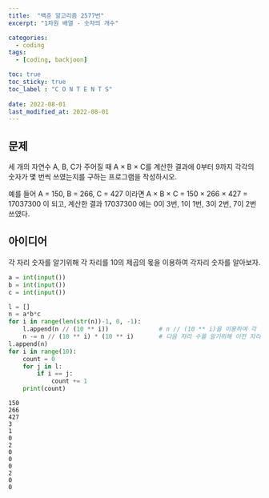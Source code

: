 ```yaml
---
title:  "백준 알고리즘 2577번"
excerpt: "1차원 배열 - 숫자의 개수"

categories:
  - coding
tags:
  - [coding, backjoon]

toc: true
toc_sticky: true
toc_label : "C O N T E N T S"
 
date: 2022-08-01
last_modified_at: 2022-08-01
---  
```


## 문제
세 개의 자연수 A, B, C가 주어질 때 A × B × C를 계산한 결과에 0부터 9까지 각각의 숫자가 몇 번씩 쓰였는지를 구하는 프로그램을 작성하시오.

예를 들어 A = 150, B = 266, C = 427 이라면 A × B × C = 150 × 266 × 427 = 17037300 이 되고, 계산한 결과 17037300 에는 0이 3번, 1이 1번, 3이 2번, 7이 2번 쓰였다.

## 아이디어
각 자리 숫자를 알기위해 각 자리를 10의 제곱의 몫을 이용하여 각자리 숫자를 알아보자.


```python
a = int(input())
b = int(input())
c = int(input())

l = []
n = a*b*c
for i in range(len(str(n))-1, 0, -1):
    l.append(n // (10 ** i))              # n // (10 ** i)을 이용하여 각 자리 숫자를 알아낸다.
    n -= n // (10 ** i) * (10 ** i)       # 다음 자리 수를 알기위해 이전 자리 수를 빼준다. 
l.append(n)
for i in range(10):
    count = 0
    for j in l:
        if i == j:
            count += 1
    print(count)
```

    150
    266
    427
    3
    1
    0
    2
    0
    0
    0
    2
    0
    0
    
